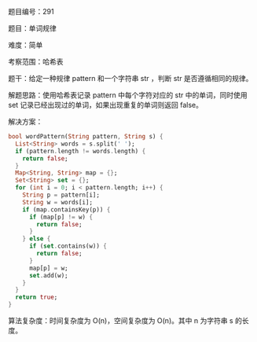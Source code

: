 题目编号：291

题目：单词规律

难度：简单

考察范围：哈希表

题干：给定一种规律 pattern 和一个字符串 str ，判断 str 是否遵循相同的规律。

解题思路：使用哈希表记录 pattern 中每个字符对应的 str 中的单词，同时使用 set 记录已经出现过的单词，如果出现重复的单词则返回 false。

解决方案：

```dart
bool wordPattern(String pattern, String s) {
  List<String> words = s.split(' ');
  if (pattern.length != words.length) {
    return false;
  }
  Map<String, String> map = {};
  Set<String> set = {};
  for (int i = 0; i < pattern.length; i++) {
    String p = pattern[i];
    String w = words[i];
    if (map.containsKey(p)) {
      if (map[p] != w) {
        return false;
      }
    } else {
      if (set.contains(w)) {
        return false;
      }
      map[p] = w;
      set.add(w);
    }
  }
  return true;
}
```

算法复杂度：时间复杂度为 O(n)，空间复杂度为 O(n)。其中 n 为字符串 s 的长度。